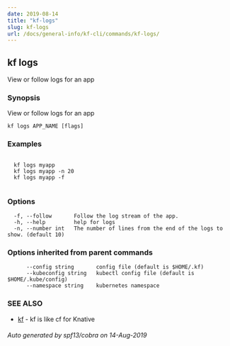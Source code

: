 ```yaml
---
date: 2019-08-14
title: "kf-logs"
slug: kf-logs
url: /docs/general-info/kf-cli/commands/kf-logs/
---
```

## kf logs

View or follow logs for an app

### Synopsis

View or follow logs for an app

```
kf logs APP_NAME [flags]
```

### Examples

```

  kf logs myapp
  kf logs myapp -n 20
  kf logs myapp -f
  
```

### Options

```
  -f, --follow       Follow the log stream of the app.
  -h, --help         help for logs
  -n, --number int   The number of lines from the end of the logs to show. (default 10)
```

### Options inherited from parent commands

```
      --config string       config file (default is $HOME/.kf)
      --kubeconfig string   kubectl config file (default is $HOME/.kube/config)
      --namespace string    kubernetes namespace
```

### SEE ALSO

* [kf](/docs/general-info/kf-cli/commands/kf/)	 - kf is like cf for Knative

###### Auto generated by spf13/cobra on 14-Aug-2019
